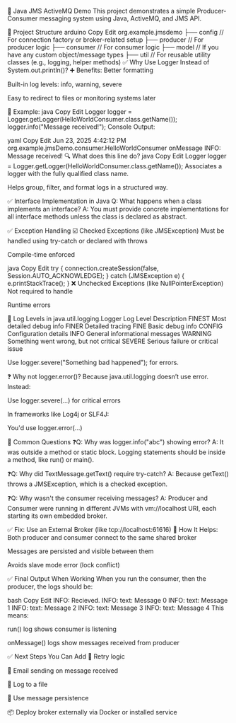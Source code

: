 📨 Java JMS ActiveMQ Demo
This project demonstrates a simple Producer-Consumer messaging system using Java, ActiveMQ, and JMS API.

📁 Project Structure
arduino
Copy
Edit
org.example.jmsdemo
├── config         // For connection factory or broker-related setup
├── producer       // For producer logic
├── consumer       // For consumer logic
├── model          // If you have any custom object/message types
├── util           // For reusable utility classes (e.g., logging, helper methods)
✅ Why Use Logger Instead of System.out.println()?
➕ Benefits:
Better formatting

Built-in log levels: info, warning, severe

Easy to redirect to files or monitoring systems later

📌 Example:
java
Copy
Edit
Logger logger = Logger.getLogger(HelloWorldConsumer.class.getName());
logger.info("Message received!");
Console Output:

yaml
Copy
Edit
Jun 23, 2025 4:42:12 PM org.example.jmsDemo.consumer.HelloWorldConsumer onMessage
INFO: Message received!
🔍 What does this line do?
java
Copy
Edit
Logger logger = Logger.getLogger(HelloWorldConsumer.class.getName());
Associates a logger with the fully qualified class name.

Helps group, filter, and format logs in a structured way.

✅ Interface Implementation in Java
Q: What happens when a class implements an interface?
A: You must provide concrete implementations for all interface methods unless the class is declared as abstract.

✅ Exception Handling
☑️ Checked Exceptions (like JMSException)
Must be handled using try-catch or declared with throws

Compile-time enforced

java
Copy
Edit
try {
    connection.createSession(false, Session.AUTO_ACKNOWLEDGE);
} catch (JMSException e) {
    e.printStackTrace();
}
❌ Unchecked Exceptions (like NullPointerException)
Not required to handle

Runtime errors

🔴 Log Levels in java.util.logging.Logger
Log Level	Description
FINEST	Most detailed debug info
FINER	Detailed tracing
FINE	Basic debug info
CONFIG	Configuration details
INFO	General informational messages
WARNING	Something went wrong, but not critical
SEVERE	Serious failure or critical issue

Use logger.severe("Something bad happened"); for errors.

❓ Why not logger.error()?
Because java.util.logging doesn’t use error. Instead:

Use logger.severe(...) for critical errors

In frameworks like Log4j or SLF4J:

You'd use logger.error(...)

🧠 Common Questions
❓Q: Why was logger.info("abc") showing error?
A: It was outside a method or static block. Logging statements should be inside a method, like run() or main().

❓Q: Why did TextMessage.getText() require try-catch?
A: Because getText() throws a JMSException, which is a checked exception.

❓Q: Why wasn't the consumer receiving messages?
A: Producer and Consumer were running in different JVMs with vm://localhost URI, each starting its own embedded broker.

✅ Fix: Use an External Broker (like tcp://localhost:61616)
🔧 How It Helps:
Both producer and consumer connect to the same shared broker

Messages are persisted and visible between them

Avoids slave mode error (lock conflict)

✅ Final Output When Working
When you run the consumer, then the producer, the logs should be:

bash
Copy
Edit
INFO: Recieved.
INFO: text: Message 0
INFO: text: Message 1
INFO: text: Message 2
INFO: text: Message 3
INFO: text: Message 4
This means:

run() log shows consumer is listening

onMessage() logs show messages received from producer

✅ Next Steps You Can Add
 🔁 Retry logic

 📧 Email sending on message received

 📂 Log to a file

 💾 Use message persistence

 📦 Deploy broker externally via Docker or installed service
